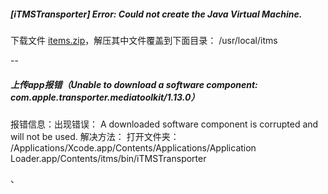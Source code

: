 

##### [iTMSTransporter] Error: Could not create the Java Virtual Machine.
下载文件 [items.zip](https://pan.baidu.com/s/1Op59V3aw8hLdjBPdbM6EGA)，解压其中文件覆盖到下面目录：
/usr/local/itms

--
##### 上传app报错（Unable to download a software component: com.apple.transporter.mediatoolkit/1.13.0）

报错信息：出现错误：
A downloaded software component is corrupted and will not be used.
解决方法：
打开文件夹：
/Applications/Xcode.app/Contents/Applications/Application Loader.app/Contents/itms/bin/iTMSTransporter

、